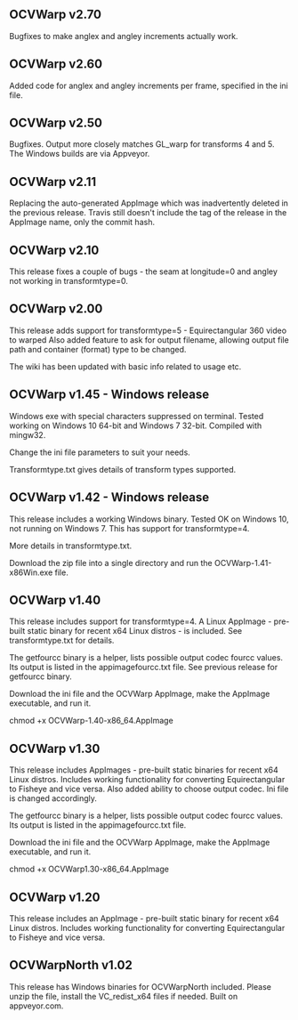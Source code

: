 OCVWarp v2.70
-----------------
Bugfixes to make anglex and angley increments actually work.

OCVWarp v2.60
-----------------
Added code for anglex and angley increments per frame, specified in the ini file.


OCVWarp v2.50
-----------------
Bugfixes. Output more closely matches GL_warp for transforms 4 and 5. The Windows builds are via Appveyor.


 OCVWarp v2.11
-----------------
Replacing the auto-generated AppImage which was inadvertently deleted in the previous release. Travis still doesn't include the tag of the release in the AppImage name, only the commit hash.


 OCVWarp v2.10
-----------------
This release fixes a couple of bugs - the seam at longitude=0 and angley not working in transformtype=0.

 
 OCVWarp v2.00
-----------------
This release adds support for transformtype=5 - Equirectangular 360 video to warped
Also added feature to ask for output filename, allowing output file path and container (format) type to be changed.

The wiki has been updated with basic info related to usage etc.

 OCVWarp v1.45 - Windows release
 -------------------------------

Windows exe with special characters suppressed on terminal. Tested working on Windows 10 64-bit and Windows 7 32-bit. Compiled with mingw32.

Change the ini file parameters to suit your needs.

Transformtype.txt gives details of transform types supported.

 OCVWarp v1.42 - Windows release
--------------------------------

This release includes a working Windows binary. Tested OK on Windows 10, not running on Windows 7. This has support for transformtype=4.

More details in transformtype.txt.

Download the zip file into a single directory and run the OCVWarp-1.41-x86Win.exe file.


 OCVWarp v1.40
------------------

This release includes support for transformtype=4. A Linux AppImage - pre-built static binary for recent x64 Linux distros - is included. See transformtype.txt for details.

The getfourcc binary is a helper, lists possible output codec fourcc values. Its output is listed in the appimagefourcc.txt file. See previous release for getfourcc binary.

Download the ini file and the OCVWarp Applmage, make the AppImage executable, and run it.

chmod +x OCVWarp-1.40-x86_64.AppImage


 OCVWarp v1.30
---------------

This release includes AppImages - pre-built static binaries for recent x64 Linux distros. Includes working functionality for converting Equirectangular to Fisheye and vice versa. Also added ability to choose output codec. Ini file is changed accordingly.

The getfourcc binary is a helper, lists possible output codec fourcc values. Its output is listed in the appimagefourcc.txt file.

Download the ini file and the OCVWarp Applmage, make the AppImage executable, and run it.

chmod +x OCVWarp1.30-x86_64.AppImage

 OCVWarp v1.20
----------------

This release includes an AppImage - pre-built static binary for recent x64 Linux distros. Includes working functionality for converting Equirectangular to Fisheye and vice versa.

 OCVWarpNorth v1.02
----------------------

This release has Windows binaries for OCVWarpNorth included. Please unzip the file, install the VC_redist_x64 files if needed. Built on appveyor.com.
